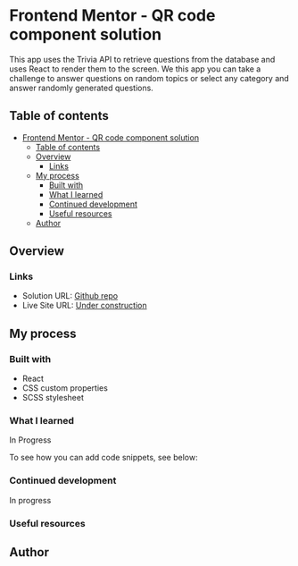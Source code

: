 # Frontend Mentor - QR code component solution

This app uses the Trivia API to retrieve questions from the database and uses React to render them to the screen. We this app you can take a challenge to answer questions on random topics or select any category and answer randomly generated questions.

## Table of contents

- [Frontend Mentor - QR code component solution](#frontend-mentor---qr-code-component-solution)
  - [Table of contents](#table-of-contents)
  - [Overview](#overview)
    - [Links](#links)
  - [My process](#my-process)
    - [Built with](#built-with)
    - [What I learned](#what-i-learned)
    - [Continued development](#continued-development)
    - [Useful resources](#useful-resources)
  - [Author](#author)

## Overview

### Links

- Solution URL: [Github repo](https://github.com/BasicallyMe/takeaquiz)
- Live Site URL: [Under construction]()

## My process

### Built with

- React
- CSS custom properties
- SCSS stylesheet

### What I learned

In Progress

To see how you can add code snippets, see below:


### Continued development

In progress

### Useful resources

## Author

